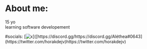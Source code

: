 # About me:
15 yo<br>
learning software developement

#socials:
[![x]([https://img.shields.io/badge/Discord-%237289DA.svg?logo=discord&logoColor=white](https://www.businessofapps.com/wp-content/uploads/2023/07/twitter-x-e1690183153269.webp)https://www.businessofapps.com/wp-content/uploads/2023/07/twitter-x-e1690183153269.webp)]([https://discord.gg/https://discord.gg/Aléthea#0643](https://twitter.com/horakdejv)https://twitter.com/horakdejv)
